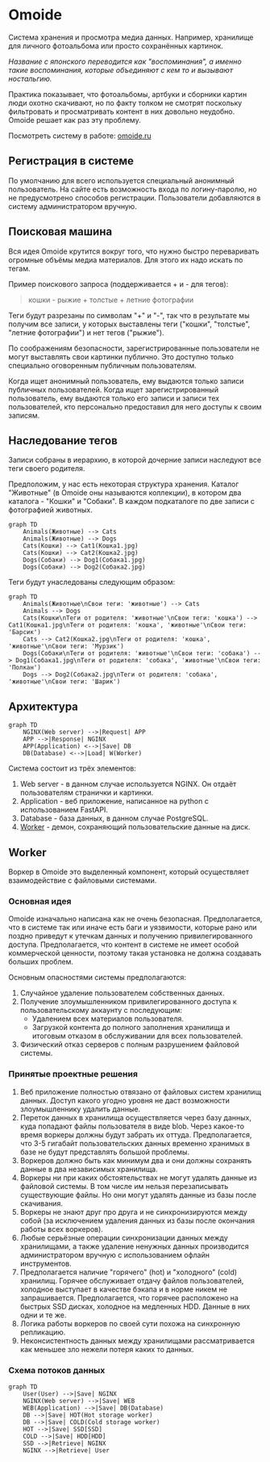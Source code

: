# Omoide

Система хранения и просмотра медиа данных. Например, хранилище для личного
фотоальбома или просто сохранённых картинок.

*Название с японского переводится как "воспоминания", а именно такие
воспоминания, которые объединяют с кем то и вызывают ностальгию.*

Практика показывает, что фотоальбомы, артбуки и сборники картин люди охотно
скачивают, но по факту толком не смотрят поскольку фильтровать и просматривать
контент в них довольно неудобно. Omoide решает как раз эту проблему.

Посмотреть систему в работе: [omoide.ru](https://omoide.ru)

## Регистрация в системе

По умолчанию для всего используется специальный анонимный пользователь. На
сайте есть возможность входа по логину-паролю, но не предусмотрено способов
регистрации. Пользователи добавляются в систему администратором вручную.

## Поисковая машина

Вся идея Omoide крутится вокруг того, что нужно быстро переваривать огромные
объёмы медиа материалов. Для этого их надо искать по тегам.

Пример поискового запроса (поддерживается + и - для тегов):

> кошки - рыжие + толстые + летние фотографии

Теги будут разрезаны по символам "+" и "-", так что в результате мы получим все
записи, у которых выставлены теги ("кошки", "толстые", "летние фотографии") и
нет тегов ("рыжие").

По соображениям безопасности, зарегистрированные пользователи не могут
выставлять свои картинки публично. Это доступно только специально оговоренным
публичным пользователям.

Когда ищет анонимный пользователь, ему выдаются только записи публичных
пользователей. Когда ищет зарегистрированный пользователь, ему выдаются только
его записи и записи тех пользователей, кто персонально предоставил для него
доступы к своим записям.

## Наследование тегов

Записи собраны в иерархию, в которой дочерние записи наследуют все теги своего
родителя.

Предположим, у нас есть некоторая структура хранения. Каталог "Животные" (в
Omoide оны называются коллекции), в котором два каталога - "Кошки" и "Собаки".
В каждом подкаталоге по две записи с фотографией животных.

```mermaid
graph TD
    Animals(Животные) --> Cats
    Animals(Животные) --> Dogs
    Cats(Кошки) --> Cat1(Кошка1.jpg)
    Cats(Кошки) --> Cat2(Кошка2.jpg)
    Dogs(Собаки) --> Dog1(Собака1.jpg)
    Dogs(Собаки) --> Dog2(Собака2.jpg)
```


Теги будут унаследованы следующим образом:

```mermaid
graph TD
    Animals(Животные\nСвои теги: 'животные') --> Cats
    Animals --> Dogs
    Cats(Кошки\nТеги от родителя: 'животные'\nСвои теги: 'кошка') --> Cat1(Кошка1.jpg\nТеги от родителя: 'кошка', 'животные'\nСвои теги: 'Барсик')
    Cats --> Cat2(Кошка2.jpg\nТеги от родителя: 'кошка', 'животные'\nСвои теги: 'Мурзик')
    Dogs(Собаки\nТеги от родителя: 'животные'\nСвои теги: 'собака') --> Dog1(Собака1.jpg\nТеги от родителя: 'собака', 'животные'\nСвои теги: 'Полкан')
    Dogs --> Dog2(Собака2.jpg\nТеги от родителя: 'собака', 'животные'\nСвои теги: 'Шарик')

```

## Архитектура

```mermaid
graph TD
    NGINX(Web server) -->|Request| APP
    APP -->|Response| NGINX
    APP(Application) <-->|Save| DB
    DB(Database) <-->|Load| W(Worker)
```

Система состоит из трёх элементов:

1. Web server - в данном случае используется NGINX. Он отдаёт пользователям
   странички и картинки.
2. Application - веб приложение, написанное на python с использованием FastAPI.
3. Database - база данных, в данном случае PostgreSQL.
4. [Worker](#worker) - демон, сохраняющий пользовательские данные на
   диск.

## Worker

Воркер в Omoide это выделенный компонент, который осуществляет взаимодействие с
файловыми системами.

### Основная идея

Omoide изначально написана как не очень безопасная. Предполагается,
что в системе так или иначе есть баги и уязвимости, которые рано или поздно
приведут к утечкам данных и получению привилегированного доступа.
Предполагается, что контент в системе не имеет особой коммерческой ценности,
поэтому такая установка не должна создавать больших проблем.

Основным опасностями системы предполагаются:

1. Случайное удаление пользователем собственных данных.
2. Получение злоумышленником привилегированного доступа к пользовательскому
   аккаунту с последующим:
    - Удалением всех материалов пользователя.
    - Загрузкой контента до полного заполнения хранилища и итоговым отказом в
      обслуживании для всех пользователей.
3. Физический отказ серверов с полным разрушением файловой системы.

### Принятые проектные решения

1. Веб приложение полностью отвязано от файловых систем хранилищ данных. Доступ
   какого угодно уровня не даст возможности злоумышленнику удалить данные.
2. Переток данных в хранилища осуществляется через базу данных, куда попадают
   файлы пользователя в виде blob. Через какое-то время воркеры должны будут
   забрать их оттуда. Предполагается, что 3-5 гигабайт пользовательских данных
   временно хранимых в базе не будут представлять большой проблемы.
3. Воркеров должно быть как минимум два и они должны сохранять данные в два
   независимых хранилища.
4. Воркеры ни при каких обстоятельствах не могут удалять данные из файловой
   системы. В том числе им нельзя перезаписывать существующие файлы. Но они
   могут удалять данные из базы после скачивания.
5. Воркеры не знают друг про друга и не синхронизируются между собой (за
   исключением удаления данных из базы после окончания работы всех воркеров).
6. Любые серьёзные операции синхронизации данных между хранилищами, а также
   удаление ненужных данных производится администратором вручную с
   использованием офлайн инструментов.
7. Предполагается наличие "горячего" (hot) и "холодного" (cold) хранилищ.
   Горячее обслуживает отдачу файлов пользователей, холодное выступает в
   качестве бэкапа и в норме никем не запрашивается. Предполагается, что
   горячее расположено на быстрых SSD дисках, холодное на медленных HDD. Данные
   в них одни и те же.
8. Логика работы воркеров по своей сути похожа на синхронную репликацию.
9. Неконсистентность данных между хранилищами рассматривается как меньшее зло
   нежели потеря каких то данных.

### Схема потоков данных

```mermaid
graph TD
    User(User) -->|Save| NGINX
    NGINX(Web server) -->|Save| WEB
    WEB(Application) -->|Save| DB(Database)
    DB -->|Save| HOT(Hot storage worker)
    DB -->|Save| COLD(Cold storage worker)
    HOT -->|Save| SSD[SSD]
    COLD -->|Save| HDD[HDD]
    SSD -->|Retrieve| NGINX
    NGINX -->|Retrieve| User
```
